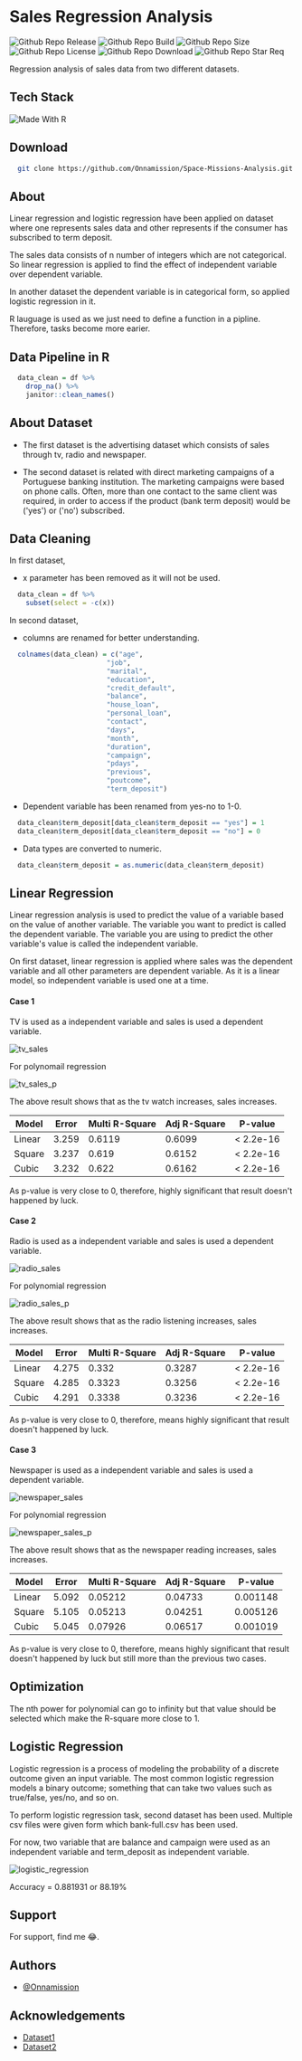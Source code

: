 # Sales Regression Analysis

![Github Repo Release](https://img.shields.io/github/release-date/Onnamission/Sales-Regression-Analysis)
![Github Repo Build](https://img.shields.io/github/workflow/status/Onnamission/Sales-Regression-Analysis/salesregression)
![Github Repo Size](https://img.shields.io/github/repo-size/Onnamission/Sales-Regression-Analysis)
![Github Repo License](https://img.shields.io/github/license/Onnamission/Sales-Regression-Analysis)
![Github Repo Download](https://img.shields.io/github/downloads/Onnamission/Sales-Regression-Analysis/total)
![Github Repo Star Req](https://img.shields.io/badge/%F0%9F%8C%9F-If%20Useful-BC4E99)

Regression analysis of sales data from two different datasets.

## Tech Stack

![Made With R](https://img.shields.io/badge/Made%20with-R-red?style=for-the-badge&logo=R)

## Download

```bash
  git clone https://github.com/Onnamission/Space-Missions-Analysis.git
```

## About

Linear regression and logistic regression have been applied on dataset where one represents sales data and other represents if the consumer has subscribed to term deposit.

The sales data consists of n number of integers which are not categorical. So linear regression is applied to find the effect of independent variable over dependent variable.

In another dataset the dependent variable is in categorical form, so applied logistic regression in it.

R lauguage is used as we just need to define a function in a pipline. Therefore, tasks become more earier.

## Data Pipeline in R

```r
  data_clean = df %>%
    drop_na() %>%
    janitor::clean_names()
```

## About Dataset

 - The first dataset is the advertising dataset which consists of sales through tv, radio and newspaper.

 - The second dataset is related with direct marketing campaigns of a Portuguese banking institution. The marketing campaigns were based on phone calls. Often, more than one contact to the same client was required, in order to access if the product (bank term deposit) would be ('yes') or ('no') subscribed.

## Data Cleaning

In first dataset, 
 - x parameter has been removed as it will not be used.

```r
  data_clean = df %>%
    subset(select = -c(x))
```

In second dataset, 
 - columns are renamed for better understanding. 

```r
  colnames(data_clean) = c("age",
                        "job",
                        "marital",
                        "education",
                        "credit_default",
                        "balance",
                        "house_loan",
                        "personal_loan",
                        "contact",
                        "days",
                        "month",
                        "duration",
                        "campaign",
                        "pdays",
                        "previous",
                        "poutcome",
                        "term_deposit")
```
 - Dependent variable has been renamed from yes-no to 1-0. 

```r
  data_clean$term_deposit[data_clean$term_deposit == "yes"] = 1
  data_clean$term_deposit[data_clean$term_deposit == "no"] = 0
```

 - Data types are converted to numeric.

```r
  data_clean$term_deposit = as.numeric(data_clean$term_deposit)
```

## Linear Regression

Linear regression analysis is used to predict the value of a variable based on the value of another variable. The variable you want to predict is called the dependent variable. The variable you are using to predict the other variable's value is called the independent variable.

On first dataset, linear regression is applied where sales was the dependent variable and all other parameters are dependent variable. As it is a linear model, so independent variable is used one at a time.

#### Case 1

TV is used as a independent variable and sales is used a dependent variable.

![tv_sales](results/tv_sales.png)

For polynomail regression

![tv_sales_p](results/tv_sales_p.png)

The above result shows that as the tv watch increases, sales increases.

| Model             | Error        | Multi R-Square | Adj R-Square |   P-value    |
| ----------------- | -------------| -------------|-------------| -------------|
| Linear | 3.259 | 0.6119 | 0.6099 | < 2.2e-16 |
| Square | 3.237 | 0.619 | 0.6152 | < 2.2e-16 |
| Cubic | 3.232 | 0.622 | 0.6162 | < 2.2e-16 |

As p-value is very close to 0, therefore, highly significant that result doesn't happened by luck.

#### Case 2

Radio is used as a independent variable and sales is used a dependent variable.

![radio_sales](results/radio_sales.png)

For polynomial regression

![radio_sales_p](results/radio_sales_p.png)

The above result shows that as the radio listening increases, sales increases.

| Model             | Error        | Multi R-Square | Adj R-Square |   P-value    |
| ----------------- | -------------| -------------|-------------| -------------|
| Linear | 4.275 | 0.332 | 0.3287 | < 2.2e-16 |
| Square | 4.285 | 0.3323 | 0.3256 | < 2.2e-16 |
| Cubic | 4.291 | 0.3338 | 0.3236 | < 2.2e-16 |

As p-value is very close to 0, therefore, means highly significant that result doesn't happened by luck.

#### Case 3

Newspaper is used as a independent variable and sales is used a dependent variable.

![newspaper_sales](results/newspaper_sales.png)

For polynomial regression

![newspaper_sales_p](results/newspaper_sales_p.png)

The above result shows that as the newspaper reading increases, sales increases.

| Model             | Error        | Multi R-Square | Adj R-Square |   P-value    |
| ----------------- | -------------| -------------|-------------| -------------|
| Linear | 5.092 | 0.05212 | 0.04733 | 0.001148 |
| Square | 5.105 | 0.05213 | 0.04251 | 0.005126 |
| Cubic | 5.045 | 0.07926 | 0.06517 | 0.001019 |

As p-value is very close to 0, therefore, means highly significant that result doesn't happened by luck but still more than the previous two cases.

## Optimization

The nth power for polynomial can go to infinity but that value should be selected which make the R-square more close to 1.

## Logistic Regression

Logistic regression is a process of modeling the probability of a discrete outcome given an input variable. The most common logistic regression models a binary outcome; something that can take two values such as true/false, yes/no, and so on.

To perform logistic regression task, second dataset has been used. Multiple csv files were given form which bank-full.csv has been used.

For now, two variable that are balance and campaign were used as an independent variable and term_deposit as independent variable.

![logistic_regression](results/log_reg.png)

Accuracy = 0.881931 or 88.19%

## Support

For support, find me 😂.

## Authors

- [@Onnamission](https://www.github.com/Onnamission)

## Acknowledgements

 - [Dataset1](https://www.kaggle.com/datasets/purbar/advertising-data)
 - [Dataset2](https://archive.ics.uci.edu/ml/datasets/bank+marketing)


